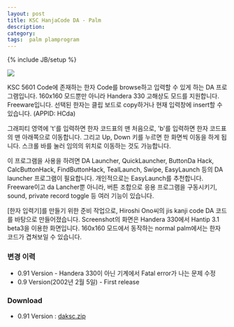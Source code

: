 ```yaml
---
layout: post
title: KSC HanjaCode DA - Palm
description: 
category: 
tags:  palm plamprogram
---
```

{% include JB/setup %}

![](http://farm8.staticflickr.com/7405/13221326054_cf00aff667_o.gif)

KSC 5601 Code에 존재하는 한자 Code를 browse하고 입력할 수 있게 하는 DA 프로그램입니다. 160x160
모드뿐만 아니라 Handera 330 고해상도 모드를 지원합니다. Freeware입니다. 선택된 한자는 클립 보드로
copy하거나 현재 입력창에 insert할 수 있습니다. (APPID: HCda)

그래피티 영역에 't'를 입력하면 한자 코드표의 맨 처음으로, 'b'를 입력하면 한자 코드표의 맨 아래쪽으로
이동합니다. 그리고 Up, Down 키를 누르면 한 화면씩 이동을 하게 됩니다. 스크롤 바를 눌러 임의의 위치로
이동하는 것도 가능합니다.

이 프로그램을 사용을 하려면 DA Launcher, QuickLauncher, ButtonDa Hack, CalcButtonHack,
FindButtonHack, TealLaunch, Swipe, EasyLaunch 등의 DA launcher 프로그램이 필요합니다. 개인적으로는
EasyLaunch를 추천합니다. Freeware이고 da Lancher뿐 아니라, 버튼 조합으로 응용 프로그램을 구동시키기,
sound, private record toggle 등 여러 기능이 있습니다.

[한자 입력기]를 만들기 위한 준비 작업으로, Hiroshi Ono씨의 jis kanji code DA 코드를 바탕으로
만들어졌습니다. Screenshot의 화면은 Handera 330에서 Hantip 3.1 beta3을 이용한 화면입니다. 160x160
모드에서 동작하는 normal palm에서는 한자 코드가 겹쳐보일 수 있습니다.

### 변경 이력

- 0.91 Version - Handera 330이 아닌 기계에서 Fatal error가 나는 문제 수정 
- 0.9 Version(2002년 2월 5일) - First release 

### Download 

- 0.91 Version : [daksc.zip](https://dl.dropboxusercontent.com/u/4345768/jmjeong.com/daksc.zip)
